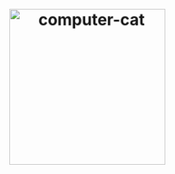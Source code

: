 <h1 align="center">
	<br>
	<img width="275" src="https://github.com/Knutakir/Knutakir/blob/main/cats.gif" alt="computer-cat">
	<br>
</h1>

<!--
**Knutakir/Knutakir** is a ✨ _special_ ✨ repository because its `README.md` (this file) appears on your GitHub profile.

Here are some ideas to get you started:

- 🔭 I’m currently working on ...
- 🌱 I’m currently learning ...
- 👯 I’m looking to collaborate on ...
- 🤔 I’m looking for help with ...
- 💬 Ask me about ...
- 📫 How to reach me: ...
- 😄 Pronouns: ...
- ⚡ Fun fact: ...
-->

